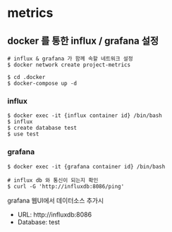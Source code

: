 # metrics

## docker 를 통한 influx / grafana 설정 
```shell
# influx & grafana 가 함께 속할 네트워크 설정
$ docker network create project-metrics

$ cd .docker
$ docker-compose up -d
```

### influx
```shell
$ docker exec -it {influx container id} /bin/bash
$ influx
$ create database test
$ use test
```

### grafana
```shell
$ docker exec -it {grafana container id} /bin/bash

# influx db 와 통신이 되는지 확인
$ curl -G 'http://influxdb:8086/ping'
```

grafana 웹UI에서 데이터소스 추가시 
- URL: http://influxdb:8086
- Database: test
